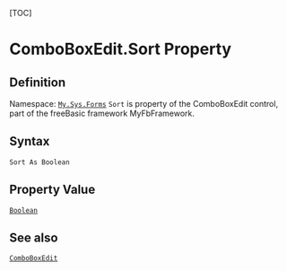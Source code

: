 [TOC]
# ComboBoxEdit.Sort Property

## Definition
Namespace: [`My.Sys.Forms`](My.Sys.Forms.md)
`Sort` is property of the ComboBoxEdit control, part of the freeBasic framework MyFbFramework.
## Syntax
```freeBasic
Sort As Boolean
```
## Property Value
[`Boolean`]("https://www.freebasic.net/wiki/KeyPgBoolean")
## See also
[`ComboBoxEdit`](ComboBoxEdit.md)
